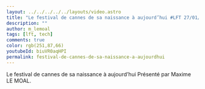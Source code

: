 ```yaml
---
layout: ../../../../../layouts/video.astro
title: "Le festival de cannes de sa naissance à aujourd’hui #LFT 27/01/23"
description: ""
author: m_lemoal
tags: [lft, tech]
comments: true
color: rgb(251,87,66)
youtubeId: biuVR0aqHPI
permalink: festival-de-cannes-de-sa-naissance-a-aujourdhui
---
```


Le festival de cannes de sa naissance à aujourd’hui
Présenté par Maxime LE MOAL.
